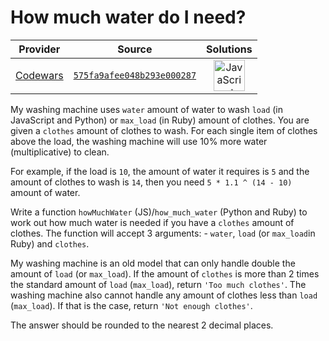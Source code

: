 [_metadata_:generated]: - "true"

# How much water do I need?

<!-- INFO TABLE BEGIN -->

| Provider                                        | Source                                                                               | Solutions                                                                                                                                                    |
| :---------------------------------------------: | :----------------------------------------------------------------------------------: | :----------------------------------------------------------------------------------------------------------------------------------------------------------: |
| [Codewars](../../../docs/providers/Codewars.md) | [`575fa9afee048b293e000287`](https://www.codewars.com/kata/575fa9afee048b293e000287) | [<img src="https://res.cloudinary.com/rascaltwo/image/upload/v1631924076/javascript_ehszr7.svg" alt="JavaScript" title="JavaScript" width="50" />](solve.js) |

<!-- INFO TABLE END -->

My washing machine uses ```water``` amount of water to wash ```load``` (in JavaScript and Python) or ```max_load``` (in Ruby) amount of clothes. You are given a ```clothes``` amount of clothes to wash.  For each single item of clothes above the load, the washing machine will use 10% more water (multiplicative) to clean.

For example, if the load is ```10```, the amount of water it requires is ```5``` and the amount of clothes to wash is ```14```, then you need ```5 * 1.1 ^ (14 - 10)``` amount of water.

Write a function ```howMuchWater``` (JS)/```how_much_water``` (Python and Ruby) to work out how much water is needed if you have a ```clothes``` amount of clothes.  The function will accept 3 arguments: - `water`, `load` (or `max_load`in Ruby) and `clothes`.

My washing machine is an old model that can only handle double the amount of ```load``` (or ```max_load```).  If the amount of ```clothes``` is more than 2 times the standard amount of ```load``` (```max_load```), return ```'Too much clothes'```.  The washing machine also cannot handle any amount of clothes less than ```load``` (```max_load```).  If that is the case, return ```'Not enough clothes'```.

The answer should be rounded to the nearest 2 decimal places.

